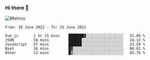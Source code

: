 ### Hi there 👋

![Metrics](https://github.com/radoapx/radoapx/blob/main/github-metrics.svg)

<!--START_SECTION:waka-->

```text
From: 18 June 2022 - To: 25 June 2022

Vue.js       1 hr 15 mins    ███████▓░░░░░░░░░░░░░░░░░   31.06 %
JSON         58 mins         ██████░░░░░░░░░░░░░░░░░░░   24.12 %
JavaScript   57 mins         ██████░░░░░░░░░░░░░░░░░░░   23.59 %
Bash         16 mins         █▓░░░░░░░░░░░░░░░░░░░░░░░   06.81 %
Other        13 mins         █▒░░░░░░░░░░░░░░░░░░░░░░░   05.76 %
```

<!--END_SECTION:waka-->

<!--
**radoapx/radoapx** is a ✨ _special_ ✨ repository because its `README.md` (this file) appears on your GitHub profile.

Here are some ideas to get you started:

- 🔭 I’m currently working on ...
- 🌱 I’m currently learning ...
- 👯 I’m looking to collaborate on ...
- 🤔 I’m looking for help with ...
- 💬 Ask me about ...
- 📫 How to reach me: ...
- 😄 Pronouns: ...
- ⚡ Fun fact: ...
-->
